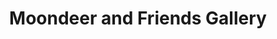 ---
title: "Moondeer and Friends Gallery"
url: /boulder-junction/moondeer-and-friends-gallery/
shop: art
---